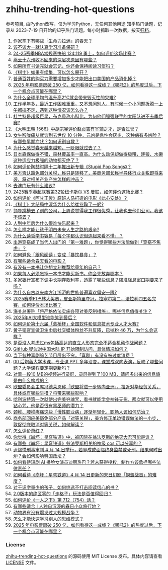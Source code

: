 # zhihu-trending-hot-questions
参考[项目](https://github.com/justjavac/zhihu-trending-hot-questions), 由Python改写，仅为学习Python，无任何其他用途
知乎热门话题，记录从 2023-7-19
日开始的知乎热门话题。每小时抓取一次数据，按天[归档](./data)。
<!-- BEGIN -->
<!-- 最后更新时间 2025-04-14 05:24:59.219983 -->
1. [作家笔下有哪些「生命力拉满」的春天？](https://www.zhihu.com/question/15751329905)
1. [该不该大一就认真学习准备保研？](https://www.zhihu.com/question/15510376936)
1. [24-25赛季NBA常规赛快船 124:119 勇士，如何评价这场比赛？](https://www.zhihu.com/question/1894959251874632956)
1. [燕云十六州收不回来的深层次原因有哪些？](https://www.zhihu.com/question/650341391)
1. [如果所有书读完就会忘记，你还会保持阅读习惯吗？](https://www.zhihu.com/question/1894013995997946465)
1. [《棋士》如果有续集，可以怎么展开？](https://www.zhihu.com/question/1893718791856287903)
1. [普通百姓的购买力需要增加多少才能把出口美国的产品消化掉？](https://www.zhihu.com/question/1893743928819291765)
1. [2025 年电影票房破 250 亿，如何看待这一成绩？《哪吒2》的热度过后，下一个机会点可能在哪里？](https://www.zhihu.com/question/1894452281480545697)
1. [为什么全球平均气温升高2℃就会带来毁灭性的灾难?](https://www.zhihu.com/question/298312552)
1. [工作半年多，最近工作困难重重，又不想问别人，有时候一个小问题折腾一上午都搞不定，遇到这种情况该怎么办？](https://www.zhihu.com/question/1894421240426500108)
1. [杜兰特是超级巨星，布克号称小科比，为何他们强强联手的太阳队进不去季后赛?](https://www.zhihu.com/question/1893769334024799924)
1. [《大明王朝 1566》中胡宗宪评价赵贞吉有宰辅之才，是否过誉？](https://www.zhihu.com/question/1893430705373025403)
1. [女生喉咙痛从就诊到去世仅 10 分钟，元凶是急性会厌炎，这种病有多凶险？有哪些早期症状？如何识别自救？](https://www.zhihu.com/question/1894669033174954110)
1. [为什么感觉春天越来越短，一眨眼就过去了？](https://www.zhihu.com/question/15667464024)
1. [日本森保做得不错，森林覆盖率一直高。为什么动保却做得极糟，连狼、水獭这种适应力极强的动物都灭绝了？](https://www.zhihu.com/question/1893951873700041144)
1. [如何评价陶喆时隔十二年推出新专辑《Stupid Pop Songs》？](https://www.zhihu.com/question/1894345233879257504)
1. [美方否认豁免部分关税，称只是转移了，美商务部长称半导体行业关税即将来袭，将对相关产业产生怎样的冲击？](https://www.zhihu.com/question/1895042326759433700)
1. [去澳门玩有什么建议?](https://www.zhihu.com/question/514880264)
1. [2425赛季英超联赛第32轮纽卡斯尔 VS 曼联，如何评价这场比赛？](https://www.zhihu.com/question/1894895282954696669)
1. [如何评价《阿甘正传》原班人马打造的电影《此心安处》？](https://www.zhihu.com/question/1893806962979856475)
1. [《棋士》大结局中淑华为什么给崔业鞠了一躬?](https://www.zhihu.com/question/1893587838706112083)
1. [领导跳槽去了别的公司，上周说觉得我工作很优秀，让我也去他们公司，我该不该去？](https://www.zhihu.com/question/1893579499100143868)
1. [人到中年后为什么很难快乐起来？](https://www.zhihu.com/question/633345650)
1. [怎么样才能让孩子明白未来人生之路的艰辛?](https://www.zhihu.com/question/1893954859050456420)
1. [为什么读哲学书容易「每个字都认识但连起来看不懂」？](https://www.zhihu.com/question/1894017967324361555)
1. [出游穿搭成了当代人出门的「第一难题」，你觉得哪些方法能做到「穿搭不焦虑」？](https://www.zhihu.com/question/1894861706502570083)
1. [如何避免「跟风阅读」变成「暴饮暴食」？](https://www.zhihu.com/question/1891120387342951714)
1. [有哪些适合春天看的电影？](https://www.zhihu.com/question/15751388459)
1. [有没有一本书让你想立刻推荐给童年的自己？](https://www.zhihu.com/question/1892360933055096233)
1. [如果每人必须忘掉一本书才能买新书，你会先放弃哪本？](https://www.zhihu.com/question/1893249178458617222)
1. [多家银行宣布下调中长期存款利率，透露了哪些信息？降准降息窗口期要来了吗？](https://www.zhihu.com/question/1893726755866501312)
1. [为什么自古以来南方江浙沪的世族普遍喜欢偏安一隅?](https://www.zhihu.com/question/1894692281623241050)
1. [2025赛季F1巴林大奖赛，皮亚斯特里夺冠，拉塞尔第二，法拉利四五名完赛，如何评价本场比赛？](https://www.zhihu.com/question/1895013371365012683)
1. [海关总署称「将严格依法实施各项对美反制措施」，哪些信息值得关注？](https://www.zhihu.com/question/1895062902764966844)
1. [2025年AI大模型谁能笑到最后？](https://www.zhihu.com/question/12886567074)
1. [如何评价第十六届「蓝桥杯」全国软件和信息技术专业人才大赛?](https://www.zhihu.com/question/1894043669012669563)
1. [黄子韬官宣做卫生巾后社交媒体粉丝不升反降，已掉粉 46 万，为什么会这样？](https://www.zhihu.com/question/1894739370667373766)
1. [是否没人考虑过ms包括高达的直立人形态完全不适合机动作战问题？](https://www.zhihu.com/question/1889757393988077264)
1. [GitHub 疑似对中国大陆 IP 开始限制访问，具体情况如何？](https://www.zhihu.com/question/1894812378341807390)
1. [当下各种喜剧综艺节目层出不穷，「喜剧」有没有被过度消费？](https://www.zhihu.com/question/1892903924140331283)
1. [00 后炮轰大学水课，专业课 PPT 多年没变，课堂成双向表演，反映了哪些问题？大学课程要定期更新吗？](https://www.zhihu.com/question/1894872206225404089)
1. [对着一段10 MB的视频进行录屏，录屏得到了100 MB，请问多出来的信息熵是由什么构成的？](https://www.zhihu.com/question/661083527)
1. [欧盟委员会主席冯德莱恩称「欧盟将进一步转向亚洲」，拉近对华经贸关系，具体或有哪些举措？将带来哪些影响？](https://www.zhihu.com/question/1895019228760860465)
1. [哈利波特第一次就使出完美夺魂咒，看书就能学会神锋无影，两次就可以使用钻心咒，他是否很有黑巫师的潜力？](https://www.zhihu.com/question/12529898156)
1. [颈椎、腰椎疼痛这些「慢性职业病」逐渐年轻化，职场人该如何防治？](https://www.zhihu.com/question/1893721507756242729)
1. [商务部回应美豁免部分产品「对等关税」，美方修正单边错误做法的一小步，敦促彻底取消对等关税，如何解读？](https://www.zhihu.com/question/1894830232600537020)
1. [怎么评价萧红？](https://www.zhihu.com/question/28794676)
1. [你觉得《崩坏：星穹铁道》中，被囚禁在翁法罗斯的绝灭大君可能是谁？](https://www.zhihu.com/question/1894806678303662382)
1. [有哪些《崩坏：星穹铁道》翁法罗斯相关的神级 cos 可以分享的？](https://www.zhihu.com/question/1892538034693591689)
1. [尹锡悦刑事审判 4 月 14 日举行，若罪成或面临终身监禁或死刑，结果何时出炉？会如何影响韩国政坛？](https://www.zhihu.com/question/1894699766291592243)
1. [如何看待短剧 AI 换脸女演员迪丽热巴？若未获得授权，制作方该承担哪些法律责任？](https://www.zhihu.com/question/1894082179719460372)
1. [如何看待《崩坏：星穹铁道》4 月 14 日更新的末日幻影「螟蝗战首」的难度？](https://www.zhihu.com/question/1895006879027003809)
1. [对于识字量少的孩子，如何挑选不打击阅读信心的书？](https://www.zhihu.com/question/1891631147315884903)
1. [2.0版本的绝区零的「走格子」玩法是否值得回归？](https://www.zhihu.com/question/1895037385219216628)
1. [如何评价《一人之下》第 712（754）话？](https://www.zhihu.com/question/1893771793212346669)
1. [有哪些适合 I 人独自沉浸的春日小众旅行地？](https://www.zhihu.com/question/1888635188122218817)
1. [动物界有没有爆发过大规模战争？](https://www.zhihu.com/question/21729114)
1. [怎么才能快速学习别人的思维模式？](https://www.zhihu.com/question/292262821)
1. [2025 年电影票房破 250 亿，如何看待这一成绩？《哪吒2》的热度过后，下一个机会点可能在哪里？](https://www.zhihu.com/question/1894452281480545697)
<!-- END -->
### License
[zhihu-trending-hot-questions](https://github.com/yaogengzhu/zhihu-trending-hot-questions)
的源码使用 MIT License 发布。具体内容请查看 [LICENSE](./LICENSE) 文件。
